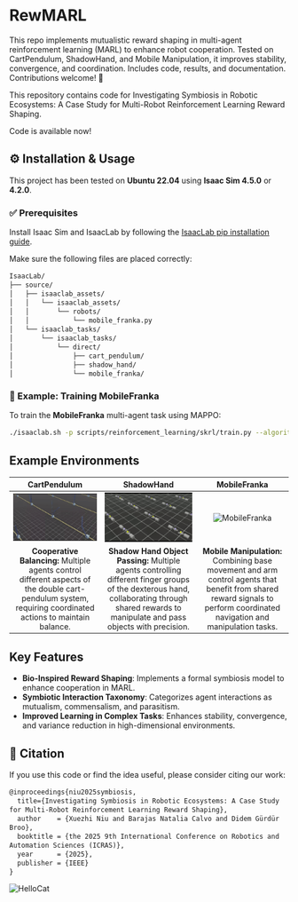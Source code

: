 # RewMARL
This repo implements mutualistic reward shaping in multi-agent reinforcement learning (MARL) to enhance robot cooperation. Tested on CartPendulum, ShadowHand, and Mobile Manipulation, it improves stability, convergence, and coordination. Includes code, results, and documentation. Contributions welcome! 🚀

This repository contains code for Investigating Symbiosis in Robotic Ecosystems: A Case Study for Multi-Robot Reinforcement Learning Reward Shaping.

Code is available now!

## ⚙️ Installation & Usage

This project has been tested on **Ubuntu 22.04** using **Isaac Sim 4.5.0** or **4.2.0**.

### ✅ Prerequisites

Install Isaac Sim and IsaacLab by following the [IsaacLab pip installation guide](https://isaac-sim.github.io/IsaacLab/main/source/setup/installation/pip_installation.html).

Make sure the following files are placed correctly:
```
IsaacLab/
├── source/
│   ├── isaaclab_assets/
│   │   └── isaaclab_assets/
│   │       └── robots/
│   │           └── mobile_franka.py
│   └── isaaclab_tasks/
│       └── isaaclab_tasks/
│           └── direct/
│               ├── cart_pendulum/
│               ├── shadow_hand/
│               └── mobile_franka/
```

### 🚀 Example: Training MobileFranka

To train the **MobileFranka** multi-agent task using MAPPO:

```bash
./isaaclab.sh -p scripts/reinforcement_learning/skrl/train.py --algorithm MAPPO --task=MobileFrankaMARL #--headless
```

## Example Environments

| CartPendulum | ShadowHand | MobileFranka |
|:---:|:---:|:---:|
| ![CartPendulum](docs/CartPendulum.gif) | ![ShadowHand](docs/ShadowHand.gif) | ![MobileFranka](docs/MobileFranka.gif) |
| **Cooperative Balancing:** Multiple agents control different aspects of the double cart-pendulum system, requiring coordinated actions to maintain balance. | **Shadow Hand Object Passing:** Multiple agents controlling different finger groups of the dexterous hand, collaborating through shared rewards to manipulate and pass objects with precision. | **Mobile Manipulation:** Combining base movement and arm control agents that benefit from shared reward signals to perform coordinated navigation and manipulation tasks. |

## Key Features
- **Bio-Inspired Reward Shaping**: Implements a formal symbiosis model to enhance cooperation in MARL.
- **Symbiotic Interaction Taxonomy**: Categorizes agent interactions as mutualism, commensalism, and parasitism.
- **Improved Learning in Complex Tasks**: Enhances stability, convergence, and variance reduction in high-dimensional environments.

## 🧠 Citation

If you use this code or find the idea useful, please consider citing our work:
```
@inproceedings{niu2025symbiosis,
  title={Investigating Symbiosis in Robotic Ecosystems: A Case Study for Multi-Robot Reinforcement Learning Reward Shaping},
  author    = {Xuezhi Niu and Barajas Natalia Calvo and Didem Gürdür Broo},
  booktitle = {the 2025 9th International Conference on Robotics and Automation Sciences (ICRAS)},
  year      = {2025},
  publisher = {IEEE}
}
```
![HelloCat](https://media.giphy.com/media/vFKqnCdLPNOKc/giphy.gif)
